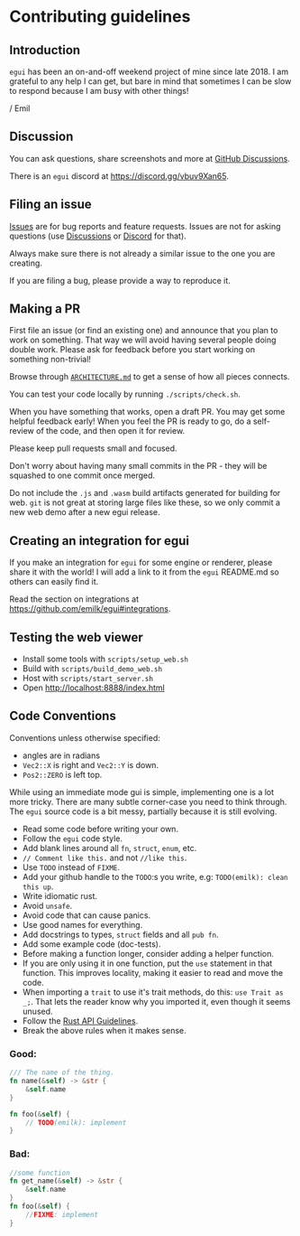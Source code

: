 # Contributing guidelines

## Introduction

`egui` has been an on-and-off weekend project of mine since late 2018. I am grateful to any help I can get, but bare in mind that sometimes I can be slow to respond because I am busy with other things!

/ Emil


## Discussion

You can ask questions, share screenshots and more at [GitHub Discussions](https://github.com/emilk/egui/discussions).

There is an `egui` discord at <https://discord.gg/vbuv9Xan65>.


## Filing an issue

[Issues](https://github.com/emilk/egui/issues) are for bug reports and feature requests. Issues are not for asking questions (use [Discussions](https://github.com/emilk/egui/discussions) or [Discord](https://discord.gg/vbuv9Xan65) for that).

Always make sure there is not already a similar issue to the one you are creating.

If you are filing a bug, please provide a way to reproduce it.


## Making a PR

First file an issue (or find an existing one) and announce that you plan to work on something. That way we will avoid having several people doing double work. Please ask for feedback before you start working on something non-trivial!

Browse through [`ARCHITECTURE.md`](ARCHITECTURE.md) to get a sense of how all pieces connects.

You can test your code locally by running `./scripts/check.sh`.

When you have something that works, open a draft PR. You may get some helpful feedback early!
When you feel the PR is ready to go, do a self-review of the code, and then open it for review.

Please keep pull requests small and focused.

Don't worry about having many small commits in the PR - they will be squashed to one commit once merged.

Do not include the `.js` and `.wasm` build artifacts generated for building for web.
`git` is not great at storing large files like these, so we only commit a new web demo after a new egui release.


## Creating an integration for egui

If you make an integration for `egui` for some engine or renderer, please share it with the world!
I will add a link to it from the `egui` README.md so others can easily find it.

Read the section on integrations at <https://github.com/emilk/egui#integrations>.


## Testing the web viewer
* Install some tools with `scripts/setup_web.sh`
* Build with `scripts/build_demo_web.sh`
* Host with `scripts/start_server.sh`
* Open <http://localhost:8888/index.html>


## Code Conventions
Conventions unless otherwise specified:

* angles are in radians
* `Vec2::X` is right and `Vec2::Y` is down.
* `Pos2::ZERO` is left top.

While using an immediate mode gui is simple, implementing one is a lot more tricky. There are many subtle corner-case you need to think through. The `egui` source code is a bit messy, partially because it is still evolving.

* Read some code before writing your own.
* Follow the `egui` code style.
* Add blank lines around all `fn`, `struct`, `enum`, etc.
* `// Comment like this.` and not `//like this`.
* Use `TODO` instead of `FIXME`.
* Add your github handle to the `TODO`:s you write, e.g: `TODO(emilk): clean this up`.
* Write idiomatic rust.
* Avoid `unsafe`.
* Avoid code that can cause panics.
* Use good names for everything.
* Add docstrings to types, `struct` fields and all `pub fn`.
* Add some example code (doc-tests).
* Before making a function longer, consider adding a helper function.
* If you are only using it in one function, put the `use` statement in that function. This improves locality, making it easier to read and move the code.
* When importing a `trait` to use it's trait methods, do this: `use Trait as _;`. That lets the reader know why you imported it, even though it seems unused.
* Follow the [Rust API Guidelines](https://rust-lang.github.io/api-guidelines/).
* Break the above rules when it makes sense.


### Good:
``` rust
/// The name of the thing.
fn name(&self) -> &str {
    &self.name
}

fn foo(&self) {
    // TODO(emilk): implement
}
```

### Bad:
``` rust
//some function
fn get_name(&self) -> &str {
    &self.name
}
fn foo(&self) {
    //FIXME: implement
}
```
